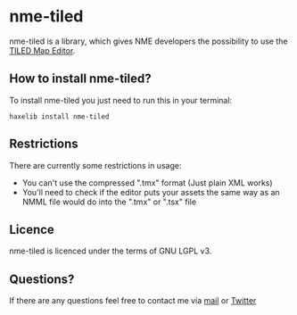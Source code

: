 nme-tiled
=========

nme-tiled is a library, which gives NME developers the possibility to use the [TILED Map Editor](http://www.mapeditor.org/).

How to install nme-tiled?
--------------------------

To install nme-tiled you just need to run this in your terminal:
	
	haxelib install nme-tiled
	

Restrictions
-----------------

There are currently some restrictions in usage:

- You can't use the compressed ".tmx" format (Just plain XML works)
- You'll need to check if the editor puts your assets the same way as an NMML file would do into the ".tmx" or ".tsx" file

Licence
----------------

nme-tiled is licenced under the terms of GNU LGPL v3.

Questions?
-----------------

If there are any questions feel free to contact me via [mail](mailto:ikasoki@gmail.com) or [Twitter](https://twitter.com/Kasoki)
